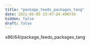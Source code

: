 ```yaml
---
title: "package_feeds_packages_tang"
date: 2021-05-05 13:47:24.490734
hidden: false
draft: false
---
```


x86/64/package_feeds_packages_tang


